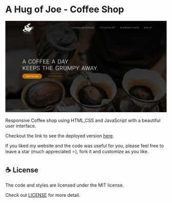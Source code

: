 # A Hug of Joe - Coffee Shop

![image](assets/preview.jpeg)

Responsive Coffee shop using HTML,CSS and JavaScript with a beautiful user interface.

Checkout the link to see the deployed version [here](https://pichayakorn.github.io/a-hug-of-joe).

If you liked my website and the code was useful for you, please feel free to leave a star (much appreciated ⭐), fork it and customize as you like.

## ☕ License

The code and styles are licensed under the MIT license.

Check out [LICENSE](/LICENSE) for more detail.
